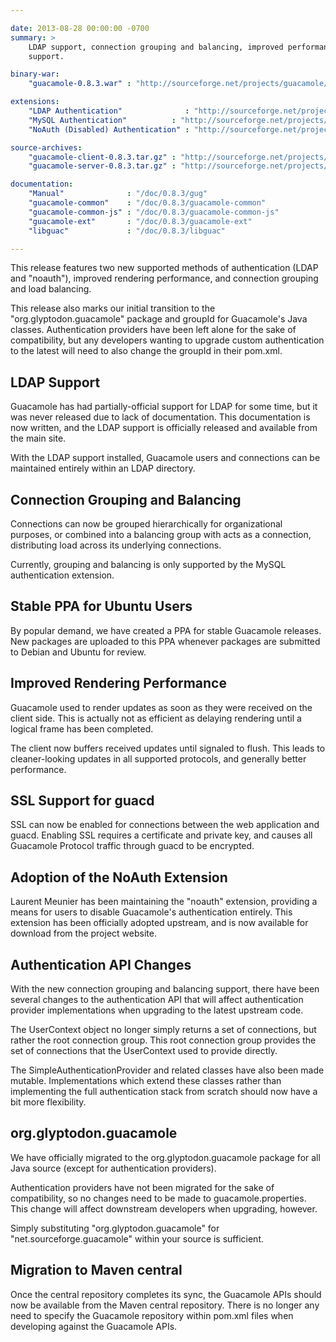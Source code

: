```yaml
---

date: 2013-08-28 00:00:00 -0700
summary: >
    LDAP support, connection grouping and balancing, improved performance, SSL
    support.

binary-war:
    "guacamole-0.8.3.war" : "http://sourceforge.net/projects/guacamole/files/current/binary/guacamole-0.8.3.war/download"

extensions:
    "LDAP Authentication"              : "http://sourceforge.net/projects/guacamole/files/current/extensions/guacamole-auth-ldap-0.8.0.tar.gz/download"
    "MySQL Authentication"          : "http://sourceforge.net/projects/guacamole/files/current/extensions/guacamole-auth-mysql-0.8.2.tar.gz/download"
    "NoAuth (Disabled) Authentication" : "http://sourceforge.net/projects/guacamole/files/current/extensions/guacamole-auth-noauth-0.8.0.tar.gz/download"

source-archives:
    "guacamole-client-0.8.3.tar.gz" : "http://sourceforge.net/projects/guacamole/files/current/source/guacamole-client-0.8.3.tar.gz/download"
    "guacamole-server-0.8.3.tar.gz" : "http://sourceforge.net/projects/guacamole/files/current/source/guacamole-server-0.8.3.tar.gz/download"

documentation:
    "Manual"              : "/doc/0.8.3/gug"
    "guacamole-common"    : "/doc/0.8.3/guacamole-common"
    "guacamole-common-js" : "/doc/0.8.3/guacamole-common-js"
    "guacamole-ext"       : "/doc/0.8.3/guacamole-ext"
    "libguac"             : "/doc/0.8.3/libguac"

---
```


This release features two new supported methods of authentication (LDAP and "noauth"), improved rendering performance, and connection grouping and load balancing.

This release also marks our initial transition to the "org.glyptodon.guacamole" package and groupId for Guacamole's Java classes. Authentication providers have been left alone for the sake of compatibility, but any developers wanting to upgrade custom authentication to the latest will need to also change the groupId in their pom.xml.

LDAP Support
---------------------

Guacamole has had partially-official support for LDAP for some time, but it was never released due to lack of documentation. This documentation is now written, and the LDAP support is officially released and available from the main site.

With the LDAP support installed, Guacamole users and connections can be maintained entirely within an LDAP directory.

Connection Grouping and Balancing
----------------------------------------------------

Connections can now be grouped hierarchically for organizational purposes, or combined into a balancing group with acts as a connection, distributing load across its underlying connections.

Currently, grouping and balancing is only supported by the MySQL authentication extension.

Stable PPA for Ubuntu Users
------------------------------------------

By popular demand, we have created a PPA for stable Guacamole releases. New packages are uploaded to this PPA whenever packages are submitted to Debian and Ubuntu for review.

Improved Rendering Performance
------------------------------------------------

Guacamole used to render updates as soon as they were received on the client side. This is actually not as efficient as delaying rendering until a logical frame has been completed.

The client now buffers received updates until signaled to flush. This leads to cleaner-looking updates in all supported protocols, and generally better performance.

SSL Support for guacd
---------------------------------

SSL can now be enabled for connections between the web application and guacd. Enabling SSL requires a certificate and private key, and causes all Guacamole Protocol traffic through guacd to be encrypted.

Adoption of the NoAuth Extension
--------------------------------------------------

Laurent Meunier has been maintaining the "noauth" extension, providing a means for users to disable Guacamole's authentication entirely. This extension has been officially adopted upstream, and is now available for download from the project website.

Authentication API Changes
------------------------------------------

With the new connection grouping and balancing support, there have been several changes to the authentication API that will affect authentication provider implementations when upgrading to the latest upstream code.

The UserContext object no longer simply returns a set of connections, but rather the root connection group. This root connection group provides the set of connections that the UserContext used to provide directly.

The SimpleAuthenticationProvider and related classes have also been made mutable. Implementations which extend these classes rather than implementing the full authentication stack from scratch should now have a bit more flexibility.

org.glyptodon.guacamole
------------------------------------

We have officially migrated to the org.glyptodon.guacamole package for all Java source (except for authentication providers).

Authentication providers have not been migrated for the sake of compatibility, so no changes need to be made to guacamole.properties. This change will affect downstream developers when upgrading, however.

Simply substituting "org.glyptodon.guacamole" for "net.sourceforge.guacamole" within your source is sufficient.

Migration to Maven central
---------------------------------------

Once the central repository completes its sync, the Guacamole APIs should now be available from the Maven central repository. There is no longer any need to specify the Guacamole repository within pom.xml files when developing against the Guacamole APIs.

